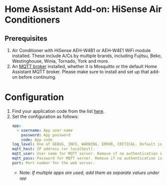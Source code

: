 # Home Assistant Add-on: HiSense Air Conditioners

## Prerequisites

1. Air Conditioner with HiSense AEH-W4B1 or AEH-W4E1 WiFi module installed.
   These include A/Cs by multiple brands, including Fujitsu, Beko, Westinghouse,
   Winia, Tornado, York and more.
1. An [MQTT broker](https://www.home-assistant.io/docs/mqtt/broker/) installed,
   whether it is Mosquitto or the default Home Assistant MQTT broker. Please
   make sure to install and set up that add-on before continuing.

# Configuration

1. Find your application code from the list
   [here](https://github.com/deiger/AirCon#prerequisites).
1. Set the configuration as follows:
   ```yaml
   app:
     - username: App user name
       password: App password
       code: App code
   log_level: One of DEBUG, INFO, WARNING, ERROR, CRITICAL. Default is INFO.
   mqtt_host: IP address (or localhost).
   mqtt_user: User name for MQTT server. Remove if no authentication is used.
   mqtt_pass: Password for MQTT server. Remove if no authentication is used.
   port: Port number for the web server.
   ```
   * Note: _If multiple apps are used, add them as separate values under `app`_
